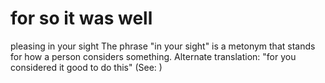 
# for so it was well
pleasing in your sight
The phrase "in your sight" is a metonym that stands for how a person considers something. Alternate translation: "for you considered it good to do this" (See: )